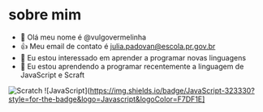 # sobre mim
- 👋 Olá meu nome é @vulgovermelinha
- 👍 Meu email de contato é julia.padovan@escola.pr.gov.br
- 👀 Eu estou interessado em aprender a programar novas linguagens
- 🌱 Eu estou aprendendo a programar recentemente a linguagem de JavaScript e Scraft

![Scratch](https://img.shields.io/badge/Scratch-4D97FF?style=for-the-badge&logo=Scratch&logoColor=White)
![JavaScript](https://img.shields.io/badge/JavaScript-323330?style=for-the-badge&logo=Javascript&logoColor=F7DF1E]


